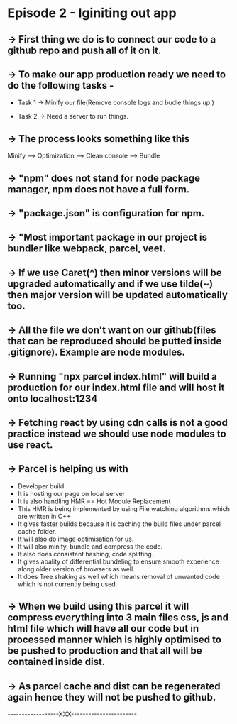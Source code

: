 # Episode 2 - Iginiting out app

## -> First thing we do is to connect our code to a github repo and push all of it on it.

## -> To make our app production ready we need to do the following tasks -

 - Task 1 -> Minify our file(Remove console logs and budle things up.)

- Task 2 -> Need a server to run things.

 ## -> The process looks something like this 

 Minify --> Optimization --> Clean console --> Bundle

 ## -> "npm" does not stand for node package manager, npm does not have a full form.

 ## -> "package.json" is configuration for npm.

 ## -> "Most important package in our project is bundler like webpack, parcel, veet.

 ## -> If we use Caret(^) then minor versions will be upgraded automatically and if we use tilde(~) then major version will be updated automatically too.

 ## -> All the file we don't want on our github(files that can be reproduced should be putted inside .gitignore). Example are node modules.

 ## -> Running "npx parcel index.html" will build a production for our index.html file and will host it onto localhost:1234

 ## -> Fetching react by using cdn calls is not a good practice instead we should use node modules to use react.

 ## -> Parcel is helping us with
  - Developer build
  - It is hosting our page on local server
  - It is also handling HMR == Hot Module Replacement
  - This HMR is being implemented by using File watching algorithms which are written in C++
  - It gives faster builds because it is caching the build files under parcel cache folder.
  - It will also do image optimisation for us.
  - It will also minify, bundle and compress the code.
  - It also does consistent hashing, code splitting.
  - It gives abality of differential bundeling to ensure smooth experience along older version of browsers as well.
  - It does Tree shaking as well which means removal of unwanted code which is not currently being used.

 ## -> When we build using this parcel it will compress everything into 3 main files css, js and html file which will have all our code but in processed manner which is highly optimised to be pushed to production and that all will be contained inside dist.

 ## -> As parcel cache and dist can be regenerated again hence they will not be pushed to github.

 ------------------XXX-----------------------